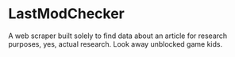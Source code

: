 # LastModChecker
A web scraper built solely to find data about an article for research purposes, yes, actual research. Look away unblocked game kids.
